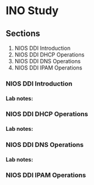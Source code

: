 # INO Study

## Sections

1. NIOS DDI Introduction
2. NIOS DDI DHCP Operations
3. NIOS DDI DNS Operations
4. NIOS DDI IPAM Operations


### NIOS DDI Introduction



#### Lab notes:


### NIOS DDI DHCP Operations


#### Lab notes:

### NIOS DDI DNS Operations



#### Lab notes:

### NIOS DDI IPAM Operations
